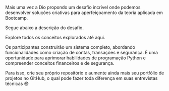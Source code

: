 Mais uma vez a Dio propondo um desafio incrível onde podemos desenvolver soluções criativas para aperfeiçoamento da teoria aplicada em Bootcamp. 

Segue abaixo a descrição do desafio.

Explore todos os conceitos explorados até aqui. 

Os participantes construirão um sistema completo, abordando funcionalidades como criação de contas, transações e segurança. 
É uma oportunidade para aprimorar habilidades de programação Python e compreender conceitos financeiros e de segurança.

Para isso, crie seu próprio repositório e aumente ainda mais seu portfólio de projetos no GitHub, o qual pode fazer toda diferença em suas entrevistas técnicas 😎

